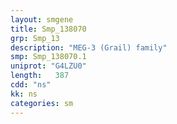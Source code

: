 ```yaml
---
layout: smgene
title: Smp_138070
grp: Smp_13
description: "MEG-3 (Grail) family"
smp: Smp_138070.1
uniprot: "G4LZU0"
length:   387
cdd: "ns"
kk: ns
categories: sm
---
```

